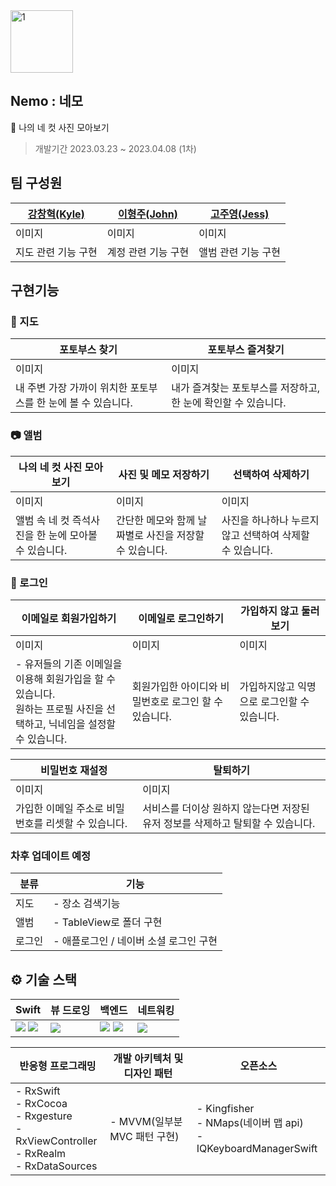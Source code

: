 <img width="100" alt="1" src="https://user-images.githubusercontent.com/108605997/231352131-34d4e272-f916-4d69-ba9f-2520ee5da458.png"> 

## Nemo : 네모
📸 나의 네 컷 사진 모아보기  
> 개발기간 2023.03.23 ~ 2023.04.08 (1차)

## 팀 구성원
|[강창혁(Kyle)](https://github.com/KangChangHyeok)|[이형주(John)](https://github.com/HJLEE-22)|[고주영(Jess)](https://github.com/jessicakohh)|
|---|---|---|
|이미지|이미지|이미지|
|지도 관련 기능 구현|계정 관련 기능 구현|앨범 관련 기능 구현|

## 구현기능
### 📍 지도
|포토부스 찾기|포토부스 즐겨찾기|
|---|---|
|이미지|이미지|
|내 주변 가장 가까이 위치한 포토부스를 한 눈에 볼 수 있습니다.|내가 즐겨찾는 포토부스를 저장하고, 한 눈에 확인할 수 있습니다.|

### 📷 앨범
|나의 네 컷 사진 모아보기|사진 및 메모 저장하기|선택하여 삭제하기|
|---|---|---|
|이미지|이미지|이미지|
|앨범 속 네 컷 즉석사진을 한 눈에 모아볼 수 있습니다.|간단한 메모와 함께 날짜별로 사진을 저장할 수 있습니다.|사진을 하나하나 누르지 않고 선택하여 삭제할 수 있습니다.|

### 🔐 로그인
|이메일로 회원가입하기|이메일로 로그인하기|가입하지 않고 둘러보기|
|---|---|---|
|이미지|이미지|이미지|
|- 유저들의 기존 이메일을 이용해 회원가입을 할 수 있습니다. <br> 원하는 프로필 사진을 선택하고, 닉네임을 설정할 수 있습니다.|회원가입한 아이디와 비밀번호로 로그인 할 수 있습니다.|가입하지않고 익명으로 로그인할 수 있습니다.|

|비밀번호 재설정|탈퇴하기|
|---|---|
|이미지|이미지|
|가입한 이메일 주소로 비밀번호를 리셋할 수 있습니다. |서비스를 더이상 원하지 않는다면 저장된 유저 정보를 삭제하고 탈퇴할 수 있습니다. |

### 차후 업데이트 예정
|분류|기능|
|---|---|
|지도| - 장소 검색기능|
|앨범| - TableView로 폴더 구현|
|로그인| - 애플로그인 / 네이버 소셜 로그인 구현|



## ⚙️ 기술 스택
|Swift|뷰 드로잉|백엔드|네트워킹|
|---|---|---|---|
|<img src="https://img.shields.io/badge/Swift5-494949?style=flat-square&logo=Swift&#F05138=white"> <img src="https://img.shields.io/badge/UIKit-494949?style=flat-square&logo=UIKit&logoColor=white">|<img src="https://img.shields.io/badge/SnapKit-494949?style=flat-square&logo=SnapKit&logoColor=white">|<img src="https://img.shields.io/badge/Realm-494949?style=flat-square&logo=Realm&logoColor=white"> <img src="https://img.shields.io/badge/FireBase-494949?style=flat-square&logo=FireBase&logoColor=white">|<img src="https://img.shields.io/badge/URLSession-494949?style=flat-square&logo=URLSession&logoColor=white">|

|반응형 프로그래밍|개발 아키텍처 및 디자인 패턴|오픈소스|
|---|---|---|
|- RxSwift <br> - RxCocoa <br> - Rxgesture <br> - RxViewController <br> - RxRealm <br> - RxDataSources | - MVVM(일부분 MVC 패턴 구현)|- Kingfisher <br> - NMaps(네이버 맵 api) <br> - IQKeyboardManagerSwift|



